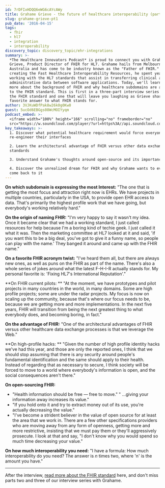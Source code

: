 ```yaml
---
id: 7rDFIxHDQQ6eWG6cAYcAWy
title: Grahame Grieve - the future of healthcare interoperability (part 1)
slug: grahame-grieve-pt1
pub_date: '2016-04-15'
tags:
  - fhir
  - hl7
  - integration
  - interoperability
discovery_topic: discovery_topic/ehr-integrations
summary: >-
  *The Healthcare Innovators Podcast* is proud to connect you with Grahame
  Grieve, Product Director of FHIR for HL7. Grahame hails from Melbourne,
  Australia and has come to be industry known as the "Father of FHIR." Before
  creating the Fast Healthcare Interoperability Resources, he spent years
  working with the HL7 standards that assist in transferring clinical and
  administrative data between software applications. Today, we'll learn a bit
  more about the background of FHIR and why healthcare subdomains are attracted
  to the FHIR standard. This is first in a three-part interview series around
  the FHIR standard and one that will leave you laughing as Grieve shares his
  favorite answer to what FHIR stands for. 
author: 3VJKuWDfPak8w26k0g0Kw0
guest: 5ucOd6EBGgs08WcMOIYyqm
podcast_embed: >-
  <iframe width="100%" height="166" scrolling="no" frameborder="no"
  src="https://w.soundcloud.com/player/?url=https%3A//api.soundcloud.com/tracks/262521749&amp;color=1055ff&amp;auto_play=false&amp;hide_related=false&amp;show_comments=true&amp;show_user=true&amp;show_reposts=false"></iframe>
key_takeaways: >-
  1. Discover what potential healthcare requirement would force everyone to
  re-engineer their interfaces

  2. Learn the architectural advantage of FHIR versus other data exchange
  standards

  3. Understand Grahame's thoughts around open-source and its importance

  4. Discover the unrealized dream for FHIR and why Grahame wants to eventually
  come back to it
---
```

**On which subdomain is expressing the most Interest:** "The one that is getting the most focus and attraction right now is EHRs. We have projects in multiple countries, particularly in the USA, to provide open EHR access to data. That's primarily the highest profile work that we have going, but everybody's working relatively hard."

**On the origin of naming FHIR:** "I'm very happy to say it wasn't my idea. Once it became clear that we had a working standard, I just called resources for help because I'm a boring kind of techie geek. I just called it what it was. Then the marketing committee at HL7 looked at it and said, 'if you want this to be a big deal, you've got to give it a funny name, so people can play with the name.' They banged it around and came up with the FHIR name."

**On a favorite FHIR acronym twist:** "I've heard them all, but there are always new ones, as well as puns on the FHIR as part of the name. There's also a whole series of jokes around what the latest F-H-I-R actually stands for. My personal favorite is: 'Fixing HL7's International Reputation'."

**On FHIR current pilots: ** "At the moment, we have prototypes and pilot projects in many countries in the world, in many domains. Some are high profile projects; some are under the radar projects. My focus is now on scaling up the community, because that's where our focus needs to be, because we are getting more and more implementations. In the next five years, FHIR will transition from being the next greatest thing to what everybody does, and becoming boring, in fact."

**On the advantage of FHIR:** "One of the architectural advantages of FHIR versus other healthcare data exchange processes is that we leverage the Web."

**On high-profile hacks: ** "Given the number of high profile identity hacks we've had this year, and those are only the reported ones, I think that we should stop assuming that there is any security around people's fundamental identification and the same should apply to their health. Instead of regarding that as necessary to secure, I think society will be forced to move to a world where everybody's information is open, and the social consequences aren't there."

**On open-sourcing FHIR:**

* "Health information should be free — free to move." " ...giving your information away increases its value."
* "If you hold onto it and try to extract money out of its use, you're actually decreasing the value."
* "I've become a strident believer in the value of open source for at least the area that we work in. There are a few other specifications providers who are moving away from any form of openness, getting more and more restrictive, insisting that we must pay them or they'll aggressively prosecute. I look at that and say, "I don't know why you would spend so much time decreasing your value."

**On how much interoperability you need:** "I have a formula: How much interoperability do you need?  The answer is *n* times two, where 'n' is the amount you have."

----

After the interview, [read more about the FHIR standard](https://fhir.catalyze.io/) here, and don't miss parts two and three of our interview series with Grahame.
  